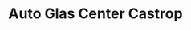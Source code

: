 ---
title: "Auto Glas Center Castrop"
url: /castrop-rauxel/auto-glas-center-castrop/
shop: Autowerkstatt
---